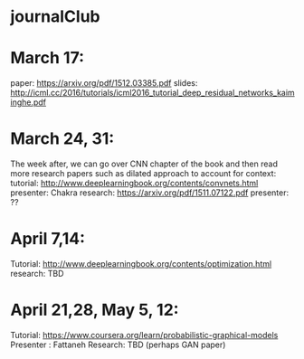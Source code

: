 # journalClub

# March 17:
paper: https://arxiv.org/pdf/1512.03385.pdf
slides: http://icml.cc/2016/tutorials/icml2016_tutorial_deep_residual_networks_kaiminghe.pdf 



# March 24, 31:
The week after, we can go over CNN chapter of the book and then read more research papers such as dilated approach to account for context:
tutorial: http://www.deeplearningbook.org/contents/convnets.html
presenter: Chakra
research: https://arxiv.org/pdf/1511.07122.pdf
presenter:  ??


# April 7,14:
Tutorial: http://www.deeplearningbook.org/contents/optimization.html
research: TBD

# April 21,28, May 5, 12:
Tutorial: https://www.coursera.org/learn/probabilistic-graphical-models
Presenter : Fattaneh
Research: TBD (perhaps GAN paper)





 
